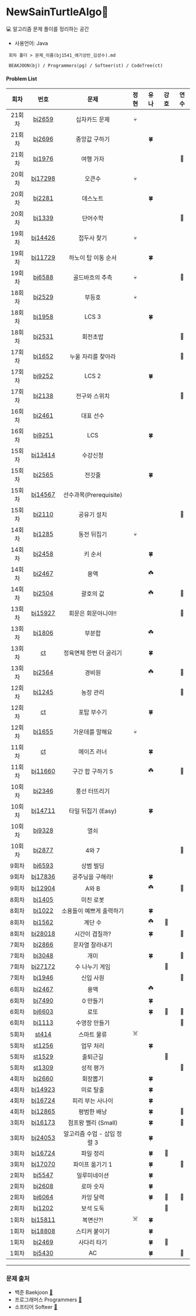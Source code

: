 # NewSainTurtleAlgo📝

💻 알고리즘 문제 풀이를 정리하는 공간

- 사용언어: Java

```
 회차 폴더 > 문제_이름(bj1541_애기상빈_김성수).md

 BEAKJOON(bj) / Programmers(pg) / Softeer(st) / CodeTree(ct)
```

#### Problem List

|  회차  |                             번호                             | 문제                          | 정현 | 유나 | 강호 | 연수 |
| :----: | :----------------------------------------------------------: | :----------------------------: | :--: | :--: | :--: | :--: |
| 21회차 |       [bj2659](https://www.acmicpc.net/problem/2659)         | 십자카드 문제 |  💀  |    |    |    |
| 21회차 |       [bj2696](https://www.acmicpc.net/problem/2696)         | 중앙값 구하기 |    |  🍀 |    |    |
| 21회차 |       [bj1976](https://www.acmicpc.net/problem/1976)         | 여행 가자 |    |    |    |  🌷  |
| 20회차 |       [bj17298](https://www.acmicpc.net/problem/17298)       | 오큰수 |  💀  |     |    |    |
| 20회차 |       [bj2281](https://www.acmicpc.net/problem/2281)         | 데스노트 |    | 🍀 |    |    |
| 20회차 |       [bj1339](https://www.acmicpc.net/problem/1339)         | 단어수학 |    |     |    |  🌷  |
| 19회차 |       [bj14426](https://www.acmicpc.net/problem/14426)       | 접두사 찾기 |  💀   |     |    |    |
| 19회차 |       [bj11729](https://www.acmicpc.net/problem/11729)       | 하노이 탑 이동 순서 |     | 🍀 |    |    |
| 19회차 |       [bj6588](https://www.acmicpc.net/problem/6588)         | 골드바흐의 추측 |   💀   |    |    |  🌷  |
| 18회차 |       [bj2529](https://www.acmicpc.net/problem/2529)         | 부등호 |  💀  |     |    |    |
| 18회차 |       [bj1958](https://www.acmicpc.net/problem/1958)         | LCS 3 |     |  🍀  |    |    |
| 18회차 |       [bj2531](https://www.acmicpc.net/problem/2531)         | 회전초밥 |     |    |    |  🌼  |
| 17회차 |       [bj1652](https://www.acmicpc.net/problem/1652)         | 누울 자리를 찾아라 |     |     |    |  🌼  |
| 17회차 |       [bj9252](https://www.acmicpc.net/problem/9252)         | LCS 2 |     |  🍀  |    |    |
| 17회차 |       [bj2138](https://www.acmicpc.net/problem/2138)         | 전구와 스위치 |     |     |    |  🌷  |
| 16회차 |       [bj2461](https://www.acmicpc.net/problem/2461)         | 대표 선수 |     |     |    |    |
| 16회차 |       [bj9251](https://www.acmicpc.net/problem/9251)         | LCS |     |  🍀   |    |    |
| 15회차 |       [bj13414](https://www.acmicpc.net/problem/13414)       | 수강신청 |     |     |    |    |
| 15회차 |       [bj2565](https://www.acmicpc.net/problem/2565)         | 전깃줄 |     |  🍀   |    |    |
| 15회차 |       [bj14567](https://www.acmicpc.net/problem/14567)       | 선수과목(Prerequisite) |     |     |    |    |
| 15회차 |       [bj2110](https://www.acmicpc.net/problem/2110)         | 공유기 설치 |     |      |    |  🌼  |
| 14회차 |       [bj1285](https://www.acmicpc.net/problem/1285)         | 동전 뒤집기 |  💀   |     |    |    |
| 14회차 |       [bj2458](https://www.acmicpc.net/problem/2458)         | 키 순서 |     |  🍀   |    |    |
| 14회차 |       [bj2467](https://www.acmicpc.net/problem/2467)         | 용액 |     |  ☘️   |    |    |
| 14회차 |       [bj2504](https://www.acmicpc.net/problem/2504)         | 괄호의 값 |     |  ☘️   |    |  🌷  |
| 13회차 |       [bj15927](https://www.acmicpc.net/problem/15927)       | 회문은 회문아니야!! |     |     |    |  🌷  |
| 13회차 |       [bj1806](https://www.acmicpc.net/problem/1806)         | 부분합 |     |  ☘️   |    |    |
| 13회차 |       [ct](https://www.codetree.ai/training-field/frequent-problems/problems/cube-rounding-again/description)       |    정육면체 한번 더 굴리기    |     |  🍀   |    |    |
| 13회차 |       [bj2564](https://www.acmicpc.net/problem/2564)         | 경비원 |     |  ☘️   |    |  🌷  |
| 12회차  |       [bj1245](https://www.acmicpc.net/problem/1245)        |    농장 관리     |     |    |     |  🌷  |
| 12회차  |       [ct](https://www.codetree.ai/training-field/frequent-problems/problems/destroy-the-turret/description)       |   포탑 부수기     |     |  🍀   |    |    |
| 12회차  |       [bj1655](https://www.acmicpc.net/problem/1655)        |    가운데를 말해요     | 💀 |    |    |    |
| 11회차  |       [ct](https://www.codetree.ai/training-field/frequent-problems/problems/maze-runner/description)       |    메이즈 러너     |     |  🍀   |    |    |
| 11회차  |       [bj11660](https://www.acmicpc.net/problem/11660)       |   구간 합 구하기 5      |     |  ☘️   |     |  🌷  |
| 10회차  |       [bj2346](https://www.acmicpc.net/problem/2346)       |    풍선 터뜨리기     |     |     |    |    |
| 10회차  |       [bj14711](https://www.acmicpc.net/problem/14711)       |    타일 뒤집기 (Easy)     |     | 🍀 |    |    |
| 10회차  |       [bj9328](https://www.acmicpc.net/problem/9328)       |    열쇠     |     |     |    |    |
| 10회차  |       [bj2877](https://www.acmicpc.net/problem/2877)       |   4와 7      |     |     |    |  🌷  |
| 9회차  |       [bj6593](https://www.acmicpc.net/problem/6593)       |    상범 빌딩      |     |     |    |    |
| 9회차  |       [bj17836](https://www.acmicpc.net/problem/17836)       |    공주님을 구해라!      |     |   🍀  |    |    |
| 9회차  |       [bj12904](https://www.acmicpc.net/problem/12904)       |    A와 B      |     |  ☘️   |    |  🌷  |
| 8회차  |       [bj1405](https://www.acmicpc.net/problem/1405)       |    미친 로봇      |     |     |    |    |
| 8회차  |       [bj1022](https://www.acmicpc.net/problem/1022)       |    소용돌이 예쁘게 출력하기      |     |  🍀   |    |    |
| 8회차  |       [bj1562](https://www.acmicpc.net/problem/1562)       |   계단 수      |     |  ☘️  |  🦾  |    |
| 8회차  |       [bj28018](https://www.acmicpc.net/problem/28018)       |   시간이 겹칠까?      |     |  🍀   |    |  🌷  |
| 7회차  |       [bj2866](https://www.acmicpc.net/problem/2866)       |    문자열 잘라내기      |     |     |    |    |
| 7회차  |       [bj3048](https://www.acmicpc.net/problem/3048)       |     개미     |     |  🍀  |    |  🌷  |
| 7회차  |       [bj27172](https://www.acmicpc.net/problem/27172)       |     수 나누기 게임     |     |     |  🦾  |    |
| 7회차  |       [bj1946](https://www.acmicpc.net/problem/1946)       |     신입 사원     |     |     |    |  🌷  |
| 6회차  |       [bj2467](https://www.acmicpc.net/problem/2467)       |    용액      |     |  ☘️   |    |    |
| 6회차  |       [bj7490](https://www.acmicpc.net/problem/7490)       |     0 만들기     |     |  🍀  |    |    |
| 6회차  |       [bj6603](https://www.acmicpc.net/problem/6603)       |     로또     |     |   🍀  |  🦾  |  🌷  |
| 6회차  |       [bj1113](https://www.acmicpc.net/problem/1113)       |     수영장 만들기     |     |     |    |  🌷  |
| 5회차  |       [st414](https://softeer.ai/practice/info.do?idx=1&eid=414)       |      스마트 물류     |  ☠️   |  |    |    |
| 5회차  |       [st1256](https://softeer.ai/practice/info.do?idx=1&eid=1256)       |     업무 처리      |     | 🍀 |    |    |
| 5회차  |       [st1529](https://softeer.ai/practice/info.do?idx=1&eid=1529)       |    출퇴근길       |     |  |  🦾  |    |
| 5회차  |       [st1309](https://softeer.ai/practice/info.do?idx=1&eid=1309)       |      성적 평가     |     |    |    |  🌷  |
| 4회차  |       [bj2660](https://www.acmicpc.net/problem/2660)       |      회장뽑기     |     | 🍀 |    |    |
| 4회차  |       [bj14923](https://www.acmicpc.net/problem/14923)       |     미로 탈출      |     |  🍀   |    |    |
| 4회차  |       [bj16724](https://www.acmicpc.net/problem/16724)       |    피리 부는 사나이       |     | 🍀 |    |    |
| 4회차  |       [bj12865](https://www.acmicpc.net/problem/12865)       |      평범한 배낭     |     |  🍀  |    |  🌷  |
| 3회차  |       [bj16173](https://www.acmicpc.net/problem/16173)       |    점프왕 쩰리 (Small)       |     |  🍀  |    |  🌷  |
| 3회차  |       [bj24053](https://www.acmicpc.net/problem/24053)       |     알고리즘 수업 - 삽입 정렬 3      |     |  🍀  |    |    |
| 3회차  |       [bj16724](https://www.acmicpc.net/problem/20291)       |     파일 정리      |     |  🍀  |  🦾  |    |
| 3회차  |       [bj17070](https://www.acmicpc.net/problem/17070)       |    파이프 옮기기 1       |     | 🍀 |    |  🌷  |
| 2회차  |       [bj5547](https://www.acmicpc.net/problem/5547)       |      일루미네이션     |     |  🍀  |    |    |
| 2회차  |       [bj2608](https://www.acmicpc.net/problem/2608)       |      로마 숫자       |     |  🍀  |    |    |
| 2회차  |       [bj6064](https://www.acmicpc.net/problem/6064)       |       카잉 달력      |     |  🍀  |  🦾  |  🌷  |
| 2회차  |       [bj1202](https://www.acmicpc.net/problem/1202)       |       보석 도둑      |     |    |  🦾  |    |
| 1회차  |       [bj15811](https://www.acmicpc.net/problem/15811)       |      복면산?!       |  ☠️   |  🍀  |    |    |
| 1회차  |       [bj18808](https://www.acmicpc.net/problem/18808)       |      스티커 붙이기       |     |  🍀  |    |    |
| 1회차  |       [bj2469](https://www.acmicpc.net/problem/2469)       |       사다리 타기      |     |  🍀  |  🦾  |    |
| 1회차  |       [bj5430](https://www.acmicpc.net/problem/5430)       |       AC      |     |  🍀  |    |  🌷  |


---

### 문제 출처

- 백준 Baekjoon [🔗](https://www.acmicpc.net)
- 프로그래머스 Programmers [🔗](https://programmers.co.kr/learn/challenges)
- 소프티어 Softeer [🔗](https://softeer.ai/practice/index.do)
